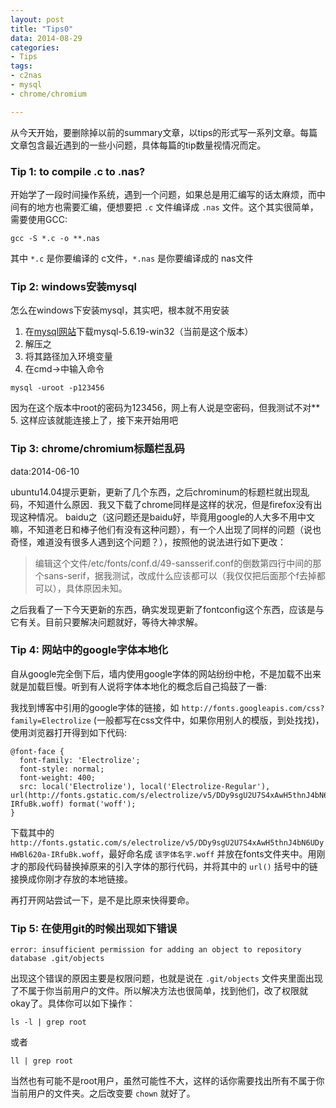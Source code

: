 ```yaml
---
layout: post
title: "Tips0"
data: 2014-08-29
categories:
- Tips
tags:
- c2nas
- mysql
- chrome/chromium

---
```


从今天开始，要删除掉以前的summary文章，以tips的形式写一系列文章。每篇文章包含最近遇到的一些小问题，具体每篇的tip数量视情况而定。

### Tip 1: to compile .c to .nas?

开始学了一段时间操作系统，遇到一个问题，如果总是用汇编写的话太麻烦，而中间有的地方也需要汇编，便想要把 `.c` 文件编译成 `.nas` 文件。这个其实很简单，需要使用GCC:
```
gcc -S *.c -o **.nas
```

其中 `*.c` 是你要编译的 c文件，`*.nas` 是你要编译成的 nas文件


### Tip 2: windows安装mysql

怎么在windows下安装mysql，其实吧，根本就不用安装

1. 在[mysql网站](http://dev.mysql.com/downloads/mysql/)下载mysql-5.6.19-win32（当前是这个版本）
2. 解压之
3. 将其路径加入环境变量
4. 在cmd->中输入命令
  ```
  mysql -uroot -p123456
  ```
  因为在这个版本中root的密码为123456，网上有人说是空密码，但我测试不对**
5. 这样应该就能连接上了，接下来开始用吧


### Tip 3: chrome/chromium标题栏乱码

data:2014-06-10

ubuntu14.04提示更新，更新了几个东西，之后chrominum的标题栏就出现乱码，不知道什么原因．我又下载了chrome同样是这样的状况，但是firefox没有出现这种情况。
baidu之（这问题还是baidu好，毕竟用google的人大多不用中文嘛，不知道老日和棒子他们有没有这种问题），有一个人出现了同样的问题（说也奇怪，难道没有很多人遇到这个问题？），按照他的说法进行如下更改：

> 编辑这个文件/etc/fonts/conf.d/49-sansserif.conf的倒数第四行中间的那个sans-serif，据我测试，改成什么应该都可以（我仅仅把后面那个f去掉都可以），具体原因未知。

之后我看了一下今天更新的东西，确实发现更新了fontconfig这个东西，应该是与它有关。目前只要解决问题就好，等待大神求解。


### Tip 4: 网站中的google字体本地化

自从google完全倒下后，墙内使用google字体的网站纷纷中枪，不是加载不出来就是加载巨慢。听到有人说将字体本地化的概念后自己捣鼓了一番:

我找到博客中引用的google字体的链接，如 `http://fonts.googleapis.com/css?family=Electrolize` (一般都写在css文件中，如果你用别人的模版，到处找找)，使用浏览器打开得到如下代码:
```
@font-face {
  font-family: 'Electrolize';
  font-style: normal;
  font-weight: 400;
  src: local('Electrolize'), local('Electrolize-Regular'), url(http://fonts.gstatic.com/s/electrolize/v5/DDy9sgU2U7S4xAwH5thnJ4bN6UDyHWBl620a-IRfuBk.woff) format('woff');
}
```

下载其中的 `http://fonts.gstatic.com/s/electrolize/v5/DDy9sgU2U7S4xAwH5thnJ4bN6UDyHWBl620a-IRfuBk.woff`，最好命名成 `该字体名字.woff` 并放在fonts文件夹中。用刚才的那段代码替换掉原来的引入字体的那行代码，并将其中的 `url()` 括号中的链接换成你刚才存放的本地链接。

再打开网站尝试一下，是不是比原来快得要命。


### Tip 5: 在使用git的时候出现如下错误
```
error: insufficient permission for adding an object to repository database .git/objects
```

出现这个错误的原因主要是权限问题，也就是说在 `.git/objects` 文件夹里面出现了不属于你当前用户的文件。所以解决方法也很简单，找到他们，改了权限就okay了。具体你可以如下操作：
```
ls -l | grep root
```
或者
```
ll | grep root
```

当然也有可能不是root用户，虽然可能性不大，这样的话你需要找出所有不属于你当前用户的文件夹。之后改变要 `chown` 就好了。
